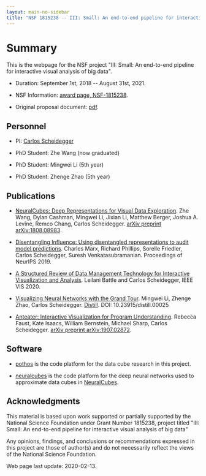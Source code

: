 ```yaml
---
layout: main-no-sidebar
title: "NSF 1815238 -- III: Small: An end-to-end pipeline for interactive visual analysis of big data"
---
```


# Summary

This is the webpage for the NSF project "III: Small: An end-to-end
pipeline for interactive visual analysis of big data".

* Duration: September 1st, 2018 -- August 31st, 2021.

* NSF Information: [award page, NSF-1815238](https://www.nsf.gov/awardsearch/showAward?AWD_ID=1815238).

* Original proposal document: [pdf](assets/nsf-1815238-project-description.pdf).

## Personnel

* PI: [Carlos Scheidegger](https://cscheid.net)

* PhD Student: Zhe Wang (now graduated)

* PhD Student: Mingwei Li (5th year)

* PhD Student: Zhenge Zhao (5th year)

## Publications

* [NeuralCubes: Deep Representations for Visual Data
  Exploration](https://arxiv.org/abs/1808.08983). Zhe Wang, Dylan
  Cashman, Mingwei Li, Jixian Li, Matthew Berger, Joshua A. Levine,
  Remco Chang, Carlos Scheidegger. [arXiv preprint arXiv:1808.08983](https://arxiv.org/abs/1808.08983).
  
* [Disentangling Influence: Using disentangled representations to
audit model
predictions](http://papers.nips.cc/paper/8699-disentangling-influence-using-disentangled-representations-to-audit-model-predictions.pdf). Charles
Marx, Richard Phillips, Sorelle Friedler, Carlos Scheidegger, Suresh
Venkatasubramanian. Proceedings of NeurIPS 2019.
  
* [A Structured Review of Data Management Technology for Interactive Visualization and
  Analysis](db-tech-for-interactive-vis/). Leilani Battle and Carlos
  Scheidegger, IEEE VIS 2020.
  
* [Visualizing Neural Networks with the Grand Tour](http://hdc.cs.arizona.edu/~mwli/grandtour/). Mingwei Li,
  Zhenge Zhao, Carlos Scheidegger. [Distill](https://distill.pub/2020/grand-tour/). DOI: 10.23915/distill.00025
  
* [Anteater: Interactive Visualization for Program
  Understanding](https://arxiv.org/abs/1907.02872). Rebecca Faust,
  Kate Isaacs, William Bernstein, Michael Sharp, Carlos
  Scheidegger. [arXiv preprint
  arXiv:1907.02872](https://arxiv.org/abs/1907.02872).


## Software

* [pothos](https://github.com/hdc-arizona/pothos) is the code
  platform for the data cube research in this project.

* [neuralcubes](https://github.com/hdc-arizona/neuralcubes) is the code
  platform for the deep neural networks used to approximate data cubes in [NeuralCubes](https://arxiv.org/abs/1808.08983).
  

<!-- ## Datasets -->

## Acknowledgments

This material is based upon work supported or partially supported by the National Science Foundation under Grant Number 1815238, project titled "III: Small: An end-to-end pipeline for interactive visual analysis of big data"

Any opinions, findings, and conclusions or recommendations expressed in this project are those of author(s) and do not necessarily reflect the views of the National Science Foundation.

Web page last update: 2020-02-13.

